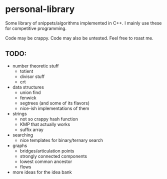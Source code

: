 # personal-library

Some library of snippets/algorithms implemented in C++.
I mainly use these for competitive programming.

Code may be crappy.
Code may also be untested.
Feel free to roast me.

## TODO:
- number theoretic stuff
  - totient
  - divisor stuff
  - crt
- data structures
  - union find
  - fenwick
  - segtrees (and some of its flavors)
  - nice-ish implementations of them
- strings
  - not so crappy hash function
  - KMP that actually works
  - suffix array
- searching
  - nice templates for binary/ternary search
- graphs
  - bridges/articulation points
  - strongly connected components
  - lowest common ancestor
  - flows
- more ideas for the idea bank
